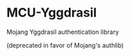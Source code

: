 MCU-Yggdrasil
=============

Mojang Yggdrasil authentication library

(deprecated in favor of Mojang's authlib)
